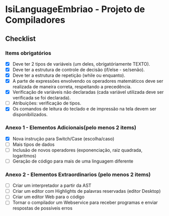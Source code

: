 # IsiLanguageEmbriao - Projeto de Compiladores

## Checklist

### Items obrigatórios

- [x] Deve ter 2 tipos de variáveis (um deles, obrigatóriamente TEXTO).
- [x] Deve ter a estrutura de controle de decisão (if/else - se/senão).
- [x] Deve ter a estrutura de repetição (while ou enquanto).
- [x] A parte de expressões envolvendo os operadores matemáticos deve 
ser realizada de maneira correta, respeitando a precedência.
- [x] Verificação de variáveis não declaradas (cada variável utilizada deve ser
verificada se foi declarada).
- [ ] Atribuições: verificação de tipos.
- [x] Os comandos de leitura do teclado e de impressão na tela devem ser disponibilizados.

### Anexo 1 - Elementos Adicionais(pelo menos 2 items)

- [x] Nova instrução para Switch/Case (escolha/caso)
- [ ] Mais tipos de dados
- [ ] Inclusão de novos operadores (exponenciação, raiz quadrada, logaritmos)
- [ ] Geração de código para mais de uma linguagem diferente

### Anexo 2 - Elementos Extraordinarios (pelo menos 2 items)

- [ ] Criar um interpretador a partir da AST
- [ ] Criar um editor com Highlights de palavras reservadas (editor Desktop)
- [ ] Criar um editor Web para o código
- [ ] Tornar o compilador um Webservice para receber programas e enviar respostas de possíveis erros
